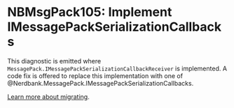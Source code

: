 # NBMsgPack105: Implement IMessagePackSerializationCallbacks

This diagnostic is emitted where `MessagePack.IMessagePackSerializationCallbackReceiver` is implemented.
A code fix is offered to replace this implementation with one of @Nerdbank.MessagePack.IMessagePackSerializationCallbacks.

[Learn more about migrating](../docs/migrating.md).
